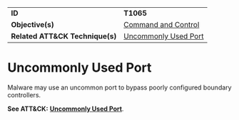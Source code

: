 |||
|---------|------------------------|
|**ID**|**T1065**|
|**Objective(s)**|[Command and Control](https://github.com/MAECProject/malware-behaviors/tree/master/command-and-control)|
|**Related ATT&CK Technique(s)**|[Uncommonly Used Port](https://attack.mitre.org/techniques/T1065/)|

Uncommonly Used Port
====================
Malware may use an uncommon port to bypass poorly configured boundary controllers.

**See ATT&CK:** [**Uncommonly Used Port**](https://attack.mitre.org/techniques/T1065/).